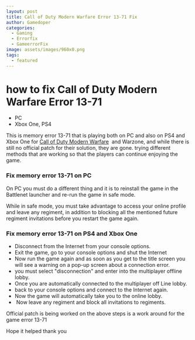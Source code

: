 ```yaml
---
layout: post
title: Call of Duty Modern Warfare Error 13-71 Fix
author: Gamedoper
categories:
  - Gaming
  - Errorfix
  - GameerrorFix
image: assets/images/960x0.png
tags:
  - featured
---
```


# how to fix Call of Duty Modern Warfare Error 13-71&nbsp;

* PC
* Xbox One, PS4

This is memory error 13-71 that is playing both on PC and also on PS4 and Xbox One for&nbsp;[Call of Duty Modern Warfare](https://www.hobbyconsolas.com/videojuegos/call-duty-modern-warfare-4)&nbsp; and Warzone, and while there is still no official patch for their solution, they are gone. trying different methods that are working so that the players can continue enjoying the game.

### Fix memory error 13-71 on PC

On PC you must do a different thing and it is to reinstall the game in the Battlenet launcher and re-run the game in safe mode.

While in safe mode, you must take advantage to access your online profile and leave any regiment, in addition to blocking all the mentioned future regiment invitations before you restart the game again.

### Fix memory error 13-71 on PS4 and Xbox One

* Disconnect from the Internet from your console options.
* Exit the game, go to your console options and shut the Internet
* Now run the game again and as soon as you get to the title screen you will see a warning on a pop-up screen about a connection error.
* you must select "disconnection" and enter into the multiplayer offline lobby.
* Once you are automatically connected to the multiplayer off Line lobby.
* back to your console options and connect to the Internet again.
* Now the game will automatically take you to the online lobby.
* &nbsp;Now leave any regiment and block all invitations to regiments.

Official patch is being worked on the above steps is a work around for the game error 13-71

Hope it helped thank you&nbsp;